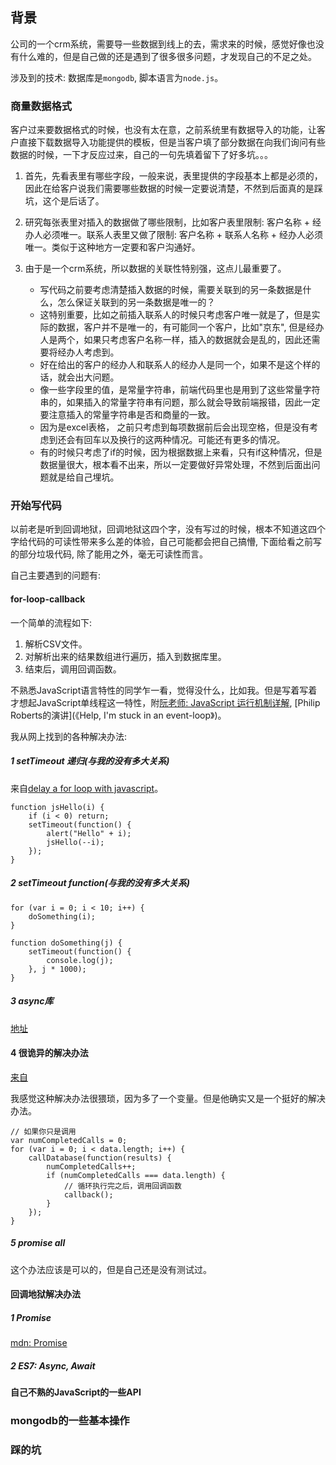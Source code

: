 ## 背景

公司的一个crm系统，需要导一些数据到线上的去，需求来的时候，感觉好像也没有什么难的，但是自己做的还是遇到了很多很多问题，才发现自己的不足之处。

涉及到的技术: 数据库是`mongodb`, 脚本语言为`node.js`。

### 商量数据格式

客户过来要数据格式的时候，也没有太在意，之前系统里有数据导入的功能，让客户直接下载数据导入功能提供的模板，但是当客户填了部分数据在向我们询问有些数据的时候，一下才反应过来，自己的一句先填着留下了好多坑。。。


1. 首先，先看表里有哪些字段，一般来说，表里提供的字段基本上都是必须的，因此在给客户说我们需要哪些数据的时候一定要说清楚，不然到后面真的是踩坑，这个是后话了。

2. 研究每张表里对插入的数据做了哪些限制，比如客户表里限制: 客户名称 + 经办人必须唯一。联系人表里又做了限制: 客户名称 + 联系人名称 + 经办人必须唯一。类似于这种地方一定要和客户沟通好。

3. 由于是一个crm系统，所以数据的关联性特别强，这点儿最重要了。
    * 写代码之前要考虑清楚插入数据的时候，需要关联到的另一条数据是什么，怎么保证关联到的另一条数据是唯一的？
    * 这特别重要，比如之前插入联系人的时候只考虑客户唯一就是了，但是实际的数据，客户并不是唯一的，有可能同一个客户，比如"京东", 但是经办人是两个，如果只考虑客户名称一样，插入的数据就会是乱的，因此还需要将经办人考虑到。
    * 好在给出的客户的经办人和联系人的经办人是同一个，如果不是这个样的话，就会出大问题。
    * 像一些字段里的值，是常量字符串，前端代码里也是用到了这些常量字符串的，如果插入的常量字符串有问题，那么就会导致前端报错，因此一定要注意插入的常量字符串是否和商量的一致。
    * 因为是excel表格， 之前只考虑到每项数据前后会出现空格，但是没有考虑到还会有回车以及换行的这两种情况。可能还有更多的情况。
    * 有的时候只考虑了if的时候，因为根据数据上来看，只有if这种情况，但是数据量很大，根本看不出来，所以一定要做好异常处理，不然到后面出问题就是给自己埋坑。

### 开始写代码

以前老是听到回调地狱，回调地狱这四个字，没有写过的时候，根本不知道这四个字给代码的可读性带来多么差的体验，自己可能都会把自己搞懵, 下面给看之前写的部分垃圾代码, 除了能用之外，毫无可读性而言。

自己主要遇到的问题有:

#### for-loop-callback

一个简单的流程如下:

1. 解析CSV文件。
2. 对解析出来的结果数组进行遍历，插入到数据库里。
3. 结束后，调用回调函数。

不熟悉JavaScript语言特性的同学乍一看，觉得没什么，比如我。但是写着写着才想起JavaScript单线程这一特性，附[阮老师: JavaScript 运行机制详解](http://www.ruanyifeng.com/blog/2014/10/event-loop.html), [Philip Roberts的演讲](《Help, I'm stuck in an event-loop》)。

我从网上找到的各种解决办法:

##### 1 setTimeout 递归(与我的没有多大关系)

来自[delay a for loop with javascript](https://stackoverflow.com/questions/27443185/delay-a-for-loop-with-javascript)。

```
function jsHello(i) {
    if (i < 0) return;
    setTimeout(function() {
        alert("Hello" + i);
        jsHello(--i);
    });
}
```

##### 2 setTimeout function(与我的没有多大关系)

```
for (var i = 0; i < 10; i++) {
    doSomething(i);
}

function doSomething(j) {
    setTimeout(function() {
        console.log(j);
    }, j * 1000);
}
```

##### 3 async库

[地址](https://github.com/caolan/async#each)

#### 4 很诡异的解决办法

[来自](https://stackoverflow.com/questions/16290375/node-js-callback-function-at-the-end-of-each-iteration-in-a-for-loop)

我感觉这种解决办法很猥琐，因为多了一个变量。但是他确实又是一个挺好的解决办法。

```
// 如果你只是调用
var numCompletedCalls = 0;
for (var i = 0; i < data.length; i++) {
    callDatabase(function(results) {
        numCompletedCalls++;
        if (numCompletedCalls === data.length) {
            // 循环执行完之后，调用回调函数
            callback();
        }
    });
}
```

##### 5 promise all

这个办法应该是可以的，但是自己还是没有测试过。

#### 回调地狱解决办法

##### 1 Promise

[mdn: Promise](https://developer.mozilla.org/en/docs/Web/JavaScript/Reference/Global_Objects/Promise)

##### 2 ES7: Async, Await


#### 自己不熟的JavaScript的一些API

### mongodb的一些基本操作

### 踩的坑


